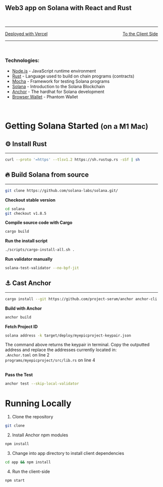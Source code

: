 ## Web3 app on Solana with React and Rust

<br />

***
<p style="text-align:left;">
    <a href="https://github.com/ScooterMcgavin21/Typechain-Portal/tree/main/client">Deployed with Vercel</a> 
    <span style="float:right;">
        <a href="https://github.com/ScooterMcgavin21/Typechain-Portal/tree/main/client">To the Client Side</a> 
    </span>
</p>

***

<br />

### Technologies: 
- [Node.js](https://nodejs.org/en/) - JavaScript runtime environment
- [Rust](https://doc.rust-lang.org/book/ch01-01-installation.html) - Language used to build on chain programs (contracts)
- [Mocha](https://mochajs.org/) - Framework for testing Solana programs
- [Solana](https://2501babe.github.io/posts/solana101.html) - Introduction to the Solana Blockchain
- [Anchor](https://project-serum.github.io/anchor/getting-started/introduction.html) - The hardhat for Solana development
- [Browser Wallet](https://phantom.app/) - Phantom Wallet

<br />

# Getting Solana Started <small>(on a M1 Mac)</small>

## ⚙️ Install Rust
<hr />

```bash
curl --proto '=https' --tlsv1.2 https://sh.rustup.rs -sSf | sh
```

## 🔥 Build Solana from source
<hr />

```bash
git clone https://github.com/solana-labs/solana.git/
```

**Checkout stable version**
```bash
cd solana
git checkout v1.8.5
```

**Compile source code with Cargo**
```bash
cargo build
```

**Run the install script**
```bash
./scripts/cargo-install-all.sh .
```

**Run validator manually**
```bash
solana-test-validator --no-bpf-jit
```

## ⚓️ Cast Anchor 
<hr />

```bash
cargo install --git https://github.com/project-serum/anchor anchor-cli --locked
```

**Build with Anchor**
```bash
anchor build
```

**Fetch Project ID**
```bash
solana address -k target/deploy/myepicproject-keypair.json
```

The command above returns the keypair in terminal. Copy the outputted address and replace the addresses currently located in:
</br> `.Anchor.toml` on line 2
</br> `programs/myepicproject/src/lib.rs` on line 4  
&nbsp;

**Pass the Test**
```bash
anchor test --skip-local-validator
```

# Running Locally

1. Clone the repository
```bash
git clone 
```

2. Install Anchor npm modules
```bash
npm install
```

3. Change into app directory to install client dependencies
```bash
cd app && npm install
```

4. Run the client-side
```bash
npm start
```

